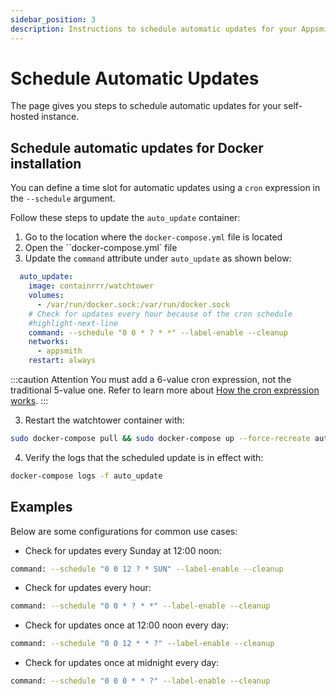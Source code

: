 ```yaml
---
sidebar_position: 3
description: Instructions to schedule automatic updates for your Appsmith instance.
---
```

# Schedule Automatic Updates

The page gives you steps to schedule automatic updates for your self-hosted instance.

## Schedule automatic updates for Docker installation
You can define a time slot for automatic updates using a `cron` expression in the `--schedule` argument.

Follow these steps to update the `auto_update` container:
1. Go to the location where the `docker-compose.yml` file is located
2. Open the ``docker-compose.yml` file
3. Update the `command` attribute under `auto_update` as shown below:

```yaml
  auto_update:
    image: containrrr/watchtower
    volumes:
      - /var/run/docker.sock:/var/run/docker.sock
    # Check for updates every hour because of the cron schedule
    #highlight-next-line
    command: --schedule "0 0 * ? * *" --label-enable --cleanup
    networks:
      - appsmith
    restart: always
```
:::caution Attention
You must add a 6-value cron expression, not the traditional 5-value one. Refer to learn more about [How the cron expression works](https://pkg.go.dev/github.com/robfig/cron@v1.2.0#hdr-CRON\_Expression\_Format).
:::

3. Restart the watchtower container with:
```bash
sudo docker-compose pull && sudo docker-compose up --force-recreate auto_update
```
4. Verify the logs that the scheduled update is in effect with:
```bash
docker-compose logs -f auto_update
```

## Examples
Below are some configurations for common use cases:

* Check for updates every Sunday at 12:00 noon:

```bash
command: --schedule "0 0 12 ? * SUN" --label-enable --cleanup
```

* Check for updates every hour:

```bash
command: --schedule "0 0 * ? * *" --label-enable --cleanup
```
* Check for updates once at 12:00 noon every day:

```bash
command: --schedule "0 0 12 * * ?" --label-enable --cleanup 
```

* Check for updates once at midnight every day:

```bash
command: --schedule "0 0 0 * * ?" --label-enable --cleanup 
```

